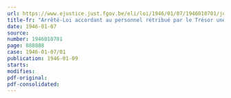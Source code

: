 ```yaml
---
url: https://www.ejustice.just.fgov.be/eli/loi/1946/01/07/1946010701/justel
title-fr: "Arrêté-Loi accordant au personnel rétribué par le Trésor une indemnité d'attente"
date: 1946-01-07
source:
number: 1946010701
page: 888888
case: 1946-01-07/01
publication: 1946-01-09
starts:
modifies:
pdf-original:
pdf-consolidated:
---
```


